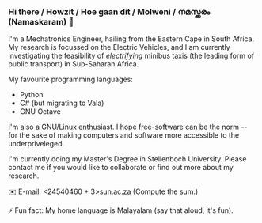 ### Hi there / Howzit / Hoe gaan dit / Molweni / നമസ്ക്കരം (Namaskaram) 👋

I'm a Mechatronics Engineer, hailing from the Eastern Cape in South Africa. My research is focussed on the Electric Vehicles, and I am currently investigating the feasibility of *electrifying* minibus taxis (the leading form of public transport) in Sub-Saharan Africa.

My favourite programming languages:
- Python
- C# (but migrating to Vala)
- GNU Octave

I'm also a GNU/Linux enthusiast. I hope free-software can be the norm -- for the sake of making computers and software more accessible to the underpriveleged.

I'm currently doing my Master's Degree in Stellenboch University. Please contact me if you would like to collaborate or find out more about my research.

✉️ E-mail: <24540460 + 3><at>sun.ac.za (Compute the sum.)

⚡ Fun fact: My home language is Malayalam (say that aloud, it's fun).
